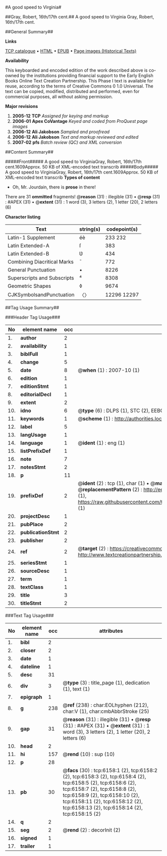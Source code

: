 #A good speed to Virginia#

##Gray, Robert, 16th/17th cent.##
A good speed to Virginia
Gray, Robert, 16th/17th cent.

##General Summary##

**Links**

[TCP catalogue](http://www.ota.ox.ac.uk/tcp/)  • 
[HTML](http://tei.it.ox.ac.uk/tcp/Texts-HTML/free/A02/A02059.html)  • 
[EPUB](http://tei.it.ox.ac.uk/tcp/Texts-EPUB/free/A02/A02059.epub) • 
[Page images (Historical Texts)](https://data.historicaltexts.jisc.ac.uk/view?pubId=eebo-99841565e&pageId=eebo-99841565e-6158-1)

**Availability**

This keyboarded and encoded edition of the
	       work described above is co-owned by the institutions
	       providing financial support to the Early English Books
	       Online Text Creation Partnership. This Phase I text is
	       available for reuse, according to the terms of Creative
	       Commons 0 1.0 Universal. The text can be copied,
	       modified, distributed and performed, even for
	       commercial purposes, all without asking permission.

**Major revisions**

1. __2005-12__ __TCP__ *Assigned for keying and markup*
1. __2006-01__ __Apex CoVantage__ *Keyed and coded from ProQuest page images*
1. __2006-12__ __Ali Jakobson__ *Sampled and proofread*
1. __2006-12__ __Ali Jakobson__ *Text and markup reviewed and edited*
1. __2007-02__ __pfs__ *Batch review (QC) and XML conversion*

##Content Summary##

#####Front#####
A good speed to VirginiaGray, Robert, 16th/17th cent.1609Approx. 50 KB of XML-encoded text transcrib
#####Body#####
A good speed to VirginiaGray, Robert, 16th/17th cent.1609Approx. 50 KB of XML-encoded text transcrib
**Types of content**

  * Oh, Mr. Jourdain, there is **prose** in there!

There are 31 **ommitted** fragments! 
 @__reason__ (31) : illegible (31)  •  @__resp__ (31) : #APEX (31)  •  @__extent__ (31) : 1 word (3), 3 letters (2), 1 letter (20), 2 letters (6)

**Character listing**


|Text|string(s)|codepoint(s)|
|---|---|---|
|Latin-1 Supplement|éè|233 232|
|Latin Extended-A|ſ|383|
|Latin Extended-B|Ʋ|434|
|Combining             Diacritical Marks|̄|772|
|General Punctuation|•|8226|
|Superscripts             and Subscripts|⁴|8308|
|Geometric Shapes|◊|9674|
|CJKSymbolsandPunctuation|〈〉|12296 12297|

##Tag Usage Summary##

###Header Tag Usage###

|No|element name|occ|attributes|
|---|---|---|---|
|1.|__author__|2||
|2.|__availability__|1||
|3.|__biblFull__|1||
|4.|__change__|5||
|5.|__date__|8| @__when__ (1) : 2007-10 (1)|
|6.|__edition__|1||
|7.|__editionStmt__|1||
|8.|__editorialDecl__|1||
|9.|__extent__|2||
|10.|__idno__|6| @__type__ (6) : DLPS (1), STC (2), EEBO-CITATION (1), PROQUEST (1), VID (1)|
|11.|__keywords__|1| @__scheme__ (1) : http://authorities.loc.gov/ (1)|
|12.|__label__|5||
|13.|__langUsage__|1||
|14.|__language__|1| @__ident__ (1) : eng (1)|
|15.|__listPrefixDef__|1||
|16.|__note__|7||
|17.|__notesStmt__|2||
|18.|__p__|11||
|19.|__prefixDef__|2| @__ident__ (2) : tcp (1), char (1)  •  @__matchPattern__ (2) : ([0-9\-]+):([0-9IVX]+) (1), (.+) (1)  •  @__replacementPattern__ (2) : http://eebo.chadwyck.com/downloadtiff?vid=$1&page=$2 (1), https://raw.githubusercontent.com/textcreationpartnership/Texts/master/tcpchars.xml#$1 (1)|
|20.|__projectDesc__|1||
|21.|__pubPlace__|2||
|22.|__publicationStmt__|2||
|23.|__publisher__|2||
|24.|__ref__|2| @__target__ (2) : https://creativecommons.org/publicdomain/zero/1.0/ (1), http://www.textcreationpartnership.org/docs/. (1)|
|25.|__seriesStmt__|1||
|26.|__sourceDesc__|1||
|27.|__term__|1||
|28.|__textClass__|1||
|29.|__title__|3||
|30.|__titleStmt__|2||


###Text Tag Usage###

|No|element name|occ|attributes|
|---|---|---|---|
|1.|__bibl__|2||
|2.|__closer__|2||
|3.|__date__|1||
|4.|__dateline__|1||
|5.|__desc__|31||
|6.|__div__|3| @__type__ (3) : title_page (1), dedication (1), text (1)|
|7.|__epigraph__|1||
|8.|__g__|238| @__ref__ (238) : char:EOLhyphen (212), char:V (1), char:cmbAbbrStroke (25)|
|9.|__gap__|31| @__reason__ (31) : illegible (31)  •  @__resp__ (31) : #APEX (31)  •  @__extent__ (31) : 1 word (3), 3 letters (2), 1 letter (20), 2 letters (6)|
|10.|__head__|2||
|11.|__hi__|157| @__rend__ (10) : sup (10)|
|12.|__p__|28||
|13.|__pb__|30| @__facs__ (30) : tcp:6158:1 (2), tcp:6158:2 (2), tcp:6158:3 (2), tcp:6158:4 (2), tcp:6158:5 (2), tcp:6158:6 (2), tcp:6158:7 (2), tcp:6158:8 (2), tcp:6158:9 (2), tcp:6158:10 (2), tcp:6158:11 (2), tcp:6158:12 (2), tcp:6158:13 (2), tcp:6158:14 (2), tcp:6158:15 (2)|
|14.|__q__|2||
|15.|__seg__|2| @__rend__ (2) : decorInit (2)|
|16.|__signed__|1||
|17.|__trailer__|1||
